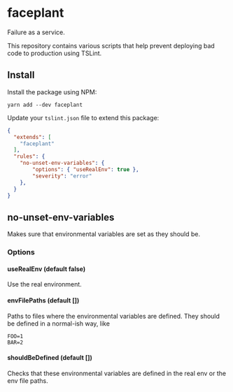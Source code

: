# faceplant
Failure as a service.

This repository contains various scripts that help prevent deploying bad code to production using TSLint.

## Install

Install the package using NPM:

    yarn add --dev faceplant

Update your `tslint.json` file to extend this package:

```json
{
  "extends": [
    "faceplant"
  ],
  "rules": {
    "no-unset-env-variables": {
        "options": { "useRealEnv": true },
        "severity": "error"
    },
  }
}
```

## no-unset-env-variables

Makes sure that environmental variables are set as they should be.

### Options

#### useRealEnv (default false)

Use the real environment.

#### envFilePaths (default [])

Paths to files where the environmental variables are defined. They should be defined in a normal-ish way, like
```
FOO=1
BAR=2
```

#### shouldBeDefined (default [])

Checks that these environmental variables are defined in the real env or the env file paths.
